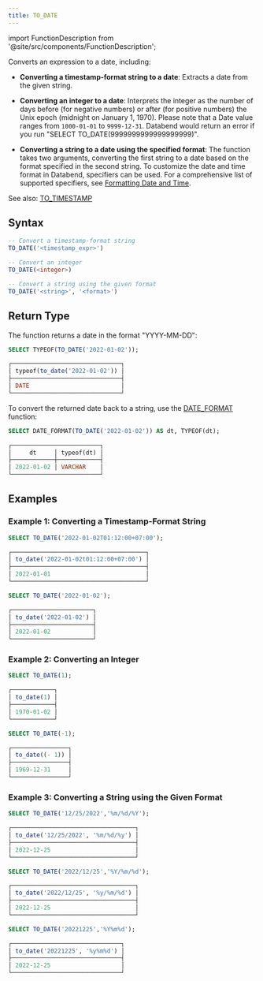 ```yaml
---
title: TO_DATE
---
```

import FunctionDescription from '@site/src/components/FunctionDescription';

<FunctionDescription description="Introduced or updated: v1.1.39"/>

Converts an expression to a date, including:

- **Converting a timestamp-format string to a date**: Extracts a date from the given string.

- **Converting an integer to a date**: Interprets the integer as the number of days before (for negative numbers) or after (for positive numbers) the Unix epoch (midnight on January 1, 1970). Please note that a Date value ranges from `1000-01-01` to `9999-12-31`. Databend would return an error if you run "SELECT TO_DATE(9999999999999999999)".

- **Converting a string to a date using the specified format**: The function takes two arguments, converting the first string to a date based on the format specified in the second string. To customize the date and time format in Databend, specifiers can be used. For a comprehensive list of supported specifiers, see [Formatting Date and Time](../../00-sql-reference/10-data-types/20-data-type-time-date-types.md#formatting-date-and-time).


See also: [TO_TIMESTAMP](to-timestamp)

## Syntax

```sql
-- Convert a timestamp-format string
TO_DATE('<timestamp_expr>')

-- Convert an integer
TO_DATE(<integer>)

-- Convert a string using the given format
TO_DATE('<string>', '<format>')
```

## Return Type

The function returns a date in the format "YYYY-MM-DD":

```sql
SELECT TYPEOF(TO_DATE('2022-01-02'));

┌───────────────────────────────┐
│ typeof(to_date('2022-01-02')) │
├───────────────────────────────┤
│ DATE                          │
└───────────────────────────────┘
```

To convert the returned date back to a string, use the [DATE_FORMAT](date-format.md) function:

```sql
SELECT DATE_FORMAT(TO_DATE('2022-01-02')) AS dt, TYPEOF(dt);

┌─────────────────────────┐
│     dt     │ typeof(dt) │
├────────────┼────────────┤
│ 2022-01-02 │ VARCHAR    │
└─────────────────────────┘
```

## Examples

### Example 1: Converting a Timestamp-Format String

```sql
SELECT TO_DATE('2022-01-02T01:12:00+07:00');

┌──────────────────────────────────────┐
│ to_date('2022-01-02t01:12:00+07:00') │
├──────────────────────────────────────┤
│ 2022-01-01                           │
└──────────────────────────────────────┘

SELECT TO_DATE('2022-01-02');

┌───────────────────────┐
│ to_date('2022-01-02') │
├───────────────────────┤
│ 2022-01-02            │
└───────────────────────┘
```

### Example 2: Converting an Integer

```sql
SELECT TO_DATE(1);

┌────────────┐
│ to_date(1) │
├────────────┤
│ 1970-01-02 │
└────────────┘

SELECT TO_DATE(-1);

┌────────────────┐
│ to_date((- 1)) │
├────────────────┤
│ 1969-12-31     │
└────────────────┘
```

### Example 3: Converting a String using the Given Format

```sql
SELECT TO_DATE('12/25/2022','%m/%d/%Y');

┌───────────────────────────────────┐
│ to_date('12/25/2022', '%m/%d/%y') │
├───────────────────────────────────┤
│ 2022-12-25                        │
└───────────────────────────────────┘

SELECT TO_DATE('2022/12/25','%Y/%m/%d');

┌───────────────────────────────────┐
│ to_date('2022/12/25', '%y/%m/%d') │
├───────────────────────────────────┤
│ 2022-12-25                        │
└───────────────────────────────────┘

SELECT TO_DATE('20221225','%Y%m%d');

┌───────────────────────────────┐
│ to_date('20221225', '%y%m%d') │
├───────────────────────────────┤
│ 2022-12-25                    │
└───────────────────────────────┘
```